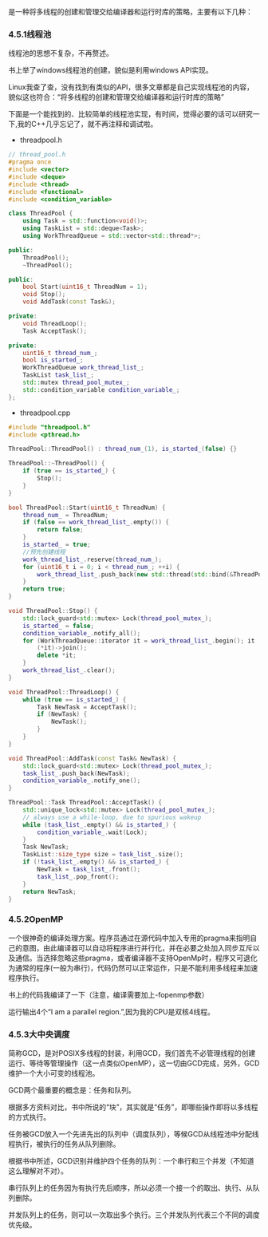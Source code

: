 是一种将多线程的创建和管理交给编译器和运行时库的策略，主要有以下几种：

### 4.5.1线程池

线程池的思想不复杂，不再赘述。

书上举了windows线程池的创建，貌似是利用windows API实现。

Linux我查了查，没有找到有类似的API，很多文章都是自己实现线程池的内容，貌似这也符合：“将多线程的创建和管理交给编译器和运行时库的策略”

下面是一个能找到的、比较简单的线程池实现，有时间，觉得必要的话可以研究一下,我的C++几乎忘记了，就不再注释和调试啦。

* threadpool.h

```cpp
// thread_pool.h
#pragma once
#include <vector>
#include <deque>
#include <thread>
#include <functional>
#include <condition_variable>

class ThreadPool {
    using Task = std::function<void()>;
    using TaskList = std::deque<Task>;
    using WorkThreadQueue = std::vector<std::thread*>;

public:
    ThreadPool();
    ~ThreadPool();

public:
    bool Start(uint16_t ThreadNum = 1);
    void Stop();
    void AddTask(const Task&);

private:
    void ThreadLoop();
    Task AcceptTask();

private:
    uint16_t thread_num_;
    bool is_started_;
    WorkThreadQueue work_thread_list_;
    TaskList task_list_;
    std::mutex thread_pool_mutex_;
    std::condition_variable condition_variable_;
};
```

* threadpool.cpp

```cpp
#include "threadpool.h"
#include <pthread.h>

ThreadPool::ThreadPool() : thread_num_(1), is_started_(false) {}

ThreadPool::~ThreadPool() {
    if (true == is_started_) {
        Stop();
    }
}

bool ThreadPool::Start(uint16_t ThreadNum) {
    thread_num_ = ThreadNum;
    if (false == work_thread_list_.empty()) {
        return false;
    }
    is_started_ = true;
    //预先创建线程
    work_thread_list_.reserve(thread_num_);
    for (uint16_t i = 0; i < thread_num_; ++i) {
        work_thread_list_.push_back(new std::thread(std::bind(&ThreadPool::ThreadLoop, this)));
    }
    return true;
}

void ThreadPool::Stop() {
    std::lock_guard<std::mutex> Lock(thread_pool_mutex_);
    is_started_ = false;
    condition_variable_.notify_all();
    for (WorkThreadQueue::iterator it = work_thread_list_.begin(); it != work_thread_list_.end(); ++it) {
        (*it)->join();
        delete *it;
    }
    work_thread_list_.clear();
}

void ThreadPool::ThreadLoop() {
    while (true == is_started_) {
        Task NewTask = AcceptTask();
        if (NewTask) {
            NewTask();
        }
    }
}

void ThreadPool::AddTask(const Task& NewTask) {
    std::lock_guard<std::mutex> Lock(thread_pool_mutex_);
    task_list_.push_back(NewTask);
    condition_variable_.notify_one();
}

ThreadPool::Task ThreadPool::AcceptTask() {
    std::unique_lock<std::mutex> Lock(thread_pool_mutex_);
    // always use a while-loop, due to spurious wakeup
    while (task_list_.empty() && is_started_) {
        condition_variable_.wait(Lock);
    }
    Task NewTask;
    TaskList::size_type size = task_list_.size();
    if (!task_list_.empty() && is_started_) {
        NewTask = task_list_.front();
        task_list_.pop_front();
    }
    return NewTask;
}

```

### 4.5.2OpenMP

一个很神奇的编译处理方案。程序员通过在源代码中加入专用的pragma来指明自己的意图，由此编译器可以自动将程序进行并行化，并在必要之处加入同步互斥以及通信。当选择忽略这些pragma，或者编译器不支持OpenMp时，程序又可退化为通常的程序(一般为串行)，代码仍然可以正常运作，只是不能利用多线程来加速程序执行。

书上的代码我编译了一下（注意，编译需要加上-fopenmp参数）

运行输出4个“I am a parallel region.”,因为我的CPU是双核4线程。

### 4.5.3大中央调度

简称GCD，是对POSIX多线程的封装，利用GCD，我们首先不必管理线程的创建运行、等待等管理操作（这一点类似OpenMP），这一切由GCD完成，另外，GCD维护一个大小可变的线程池。

GCD两个最重要的概念是：任务和队列。

根据多方资料对比，书中所说的“块”，其实就是“任务”，即哪些操作即将以多线程的方式执行。

任务被GCD放入一个先进先出的队列中（调度队列），等候GCD从线程池中分配线程执行，被执行的任务从队列删除。

根据书中所述，GCD识别并维护四个任务的队列：一个串行和三个并发（不知道这么理解对不对）。

串行队列上的任务因为有执行先后顺序，所以必须一个接一个的取出、执行、从队列删除。

并发队列上的任务，则可以一次取出多个执行。三个并发队列代表三个不同的调度优先级。
